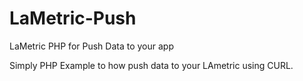 # LaMetric-Push
LaMetric PHP for Push Data to your app

Simply PHP Example to how push data to your LAmetric using CURL.
